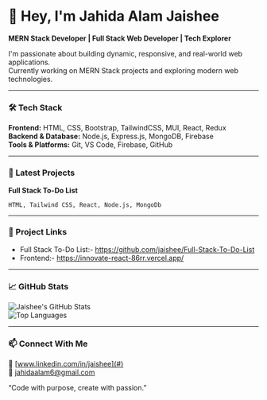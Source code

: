 # 👋 Hey, I'm Jahida Alam Jaishee
**MERN Stack Developer | Full Stack Web Developer | Tech Explorer**

I'm passionate about building dynamic, responsive, and real-world web applications.  
Currently working on MERN Stack projects and exploring modern web technologies.

---

### 🛠 Tech Stack
**Frontend:** HTML, CSS, Bootstrap, TailwindCSS, MUI, React, Redux  
**Backend & Database:** Node.js, Express.js, MongoDB, Firebase  
**Tools & Platforms:** Git, VS Code, Firebase, GitHub  

---

### 📌 Latest Projects
 
**Full Stack To-Do List**
    
    HTML, Tailwind CSS, React, Node.js, MongoDb
 

---

### 🔗 Project Links
- Full Stack To-Do List:- https://github.com/jaishee/Full-Stack-To-Do-List
- Frontend:- https://innovate-react-86rr.vercel.app/

---

### 📈 GitHub Stats
![Jaishee's GitHub Stats](https://github-readme-stats.vercel.app/api?username=jaishee&show_icons=true&theme=radical)  
![Top Languages](https://github-readme-stats.vercel.app/api/top-langs/?username=jaishee&layout=compact&theme=radical)

---

### 📫 Connect With Me 
💼 [www.linkedin.com/in/jaishee](#)  
📧 jahidaalam6@gmail.com  

“Code with purpose, create with passion.”
